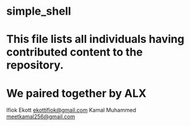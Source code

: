 # simple_shell
# This file lists all individuals having contributed content to the repository.
# We paired together by ALX
Ifiok Ekott <ekottifiok@gmail.com>
Kamal Muhammed <meetkamal256@gmail.com>
